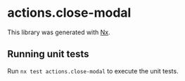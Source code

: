 # actions.close-modal

This library was generated with [Nx](https://nx.dev).

## Running unit tests

Run `nx test actions.close-modal` to execute the unit tests.
